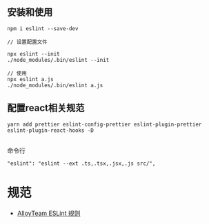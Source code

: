 
## 安装和使用

    npm i eslint --save-dev

    // 设置配置文件

    npx eslint --init
    ./node_modules/.bin/eslint --init

    // 使用
    npx eslint a.js
    ./node_modules/.bin/eslint a.js

## 配置react相关规范
```
yarn add prettier eslint-config-prettier eslint-plugin-prettier eslint-plugin-react-hooks -D
```

## 
命令行
```
"eslint": "eslint --ext .ts,.tsx,.jsx,.js src/",
```

# 规范
- [AlloyTeam ESLint 规则](https://github.com/AlloyTeam/eslint-config-alloy)